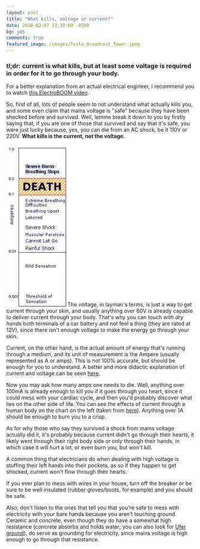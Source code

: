 ```yaml
---
layout: post
title: "What kills, voltage or current?"
date: 2018-02-07 13:30:00 -0300
bg: yes
comments: true
featured_image: /images/Tesla_Broadcast_Tower.jpeg
---
```


### **tl;dr: current is what kills, but at least some voltage is required in order for it to go through your body.**  
For a better explanation from an actual electrical engineer, I recommend you to watch [this ElectroBOOM video](https://www.youtube.com/watch?v=XDf2nhfxVzg).

So, first of all, lots of people seem to not understand what actually kills you, and some even claim that mains voltage is "safe" because they have been shocked before and survived. Well, lemme break it down to you by firstly saying that, if you are one of those that survived and say that it's safe, you were just lucky because, yes, you can die from an AC shock, be it 110V or 220V. **What kills is the current, not the voltage.**

![Current effects chart](/images/current_chart.png "Current effects chart")
The voltage, in layman's terms, is just a way to get current through your skin, and usually anything over 60V is already capable to deliver current through your body. That's why you can touch _with dry hands_ both terminals of a car battery and not feel a thing (they are rated at 12V), since there isn't enough voltage to make the energy go through your skin.

Current, on the other hand, is the actual amount of energy that's running through a medium, and its unit of measurement is the Ampere (usually represented as A or amps). This is not 100% accurate, but should be enough for you to understand. A better and more didactic explanation of current and voltage can be seen [here](https://learn.sparkfun.com/tutorials/voltage-current-resistance-and-ohms-law).

Now you may ask how many amps one needs to die. Well, anything over 100mA is already enough to kill you if it goes through you heart, since it could mess with your cardiac cycle, and then you'd probably discover what lies on the other side of life. You can see the effects of current through a human body on the chart on the left (taken from [here](https://www.physics.ohio-state.edu/~p616/safety/fatal_current.html)). Anything over 1A should be enough to burn you to a crisp.

As for why those who say they survived a shock from mains voltage actually did it, it's probably because current didn't go through their hearts, it likely went through their right body side or only through their hands, in which case it will hurt a lot, or even burn you, but won't kill.

A common thing that electricians do when dealing with high voltage is stuffing their left hands into their pockets, as so if they happen to get shocked, current won't flow through their hearts.

If you ever plan to mess with wires in your house, turn off the breaker or be sure to be well insulated (rubber gloves/boots, for example) and you should be safe.

Also, don't listen to the ones that tell you that you're safe to mess with electricity with your bare hands because you aren't touching ground. Ceramic and concrete, even though they do have a somewhat high resistance (concrete absorbs and holds water; you can also look for [Ufer ground](https://en.wikipedia.org/wiki/Ufer_ground)), do serve as grounding for electricity, since mains voltage is high enough to go through that resistance.